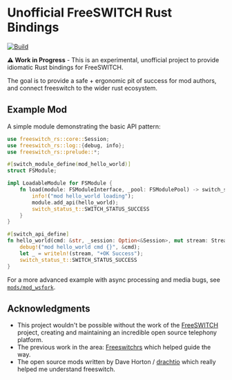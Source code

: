 # Unofficial FreeSWITCH Rust Bindings
[![Build](https://github.com/ash30/freeswitch_rust/actions/workflows/build.yml/badge.svg)](https://ash30.github.io/freeswitch_rust/freeswitch_rs/index.html)

**⚠️ Work in Progress** - This is an experimental, unofficial project to provide idiomatic Rust bindings for FreeSWITCH.

The goal is to provide a safe + ergonomic pit of success for mod authors, and connect freeswitch to the wider rust ecosystem.

## Example Mod

A simple module demonstrating the basic API pattern:

```rust
use freeswitch_rs::core::Session;
use freeswitch_rs::log::{debug, info};
use freeswitch_rs::prelude::*;

#[switch_module_define(mod_hello_world)]
struct FSModule;

impl LoadableModule for FSModule {
    fn load(module: FSModuleInterface, _pool: FSModulePool) -> switch_status_t {
        info!("mod hello_world loading");
        module.add_api(hello_world);
        switch_status_t::SWITCH_STATUS_SUCCESS
    }
}

#[switch_api_define]
fn hello_world(cmd: &str, _session: Option<&Session>, mut stream: StreamHandle) -> switch_status_t {
    debug!("mod hello_world cmd {}", &cmd);
    let _ = writeln!(stream, "+OK Success");
    switch_status_t::SWITCH_STATUS_SUCCESS
}
```

For a more advanced example with async processing and media bugs, see [`mods/mod_wsfork`](mods/mod_wsfork/src/lib.rs).

## Acknowledgments

- This project wouldn't be possible without the work of the [FreeSWITCH](https://freeswitch.org/) project, creating and maintaining an incredible open source telephony platform.
- The previous work in the area: [Freeswitchrs](https://github.com/friends-of-freeswitch/freeswitchrs) which helped guide the way.
- The open source mods written by Dave Horton / [drachtio](https://drachtio.org/) which really helped me understand freeswitch.

